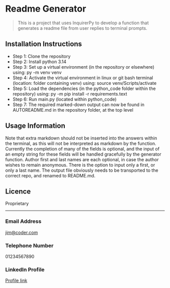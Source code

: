 
 # Readme Generator 
> This is a project that uses InquirerPy to develop a function that generates a readme file from user replies to terminal prompts. 

 ## Installation Instructions 
  - Step 1: Clone the repository 
 - Step 2: Install python 3.14 
 - Step 3: Set up a virtual environment (in the repository or elsewhere) using: py -m venv venv 
 - Step 4: Activate the virtual environment in linux or git bash terminal (location: folder containing venv) using: source venv/Scripts/activate 
 - Step 5: Load the dependencies (in the python_code folder within the repository) using: py -m pip install -r requirements.text 
 - Step 6: Run main.py (located within python_code) 
 - Step 7: The required marked-down output can now be found in AUTOREADME.md in the repository folder, at the top level 
 
 
 ## Usage Information 
 Note that extra markdown should not be inserted into the answers within the terminal, as this will not be interpreted as markdown by the function. Currently the completion of many of the fields is optional, and the input of an empty string for these fields will be handled gracefully by the generator function. Author first and last names are each optional, in case the author wishes to remain anonymous. There is the option to input only a first, or only a last name. The output file obviously needs to be transported to the correct repo, and renamed to README.md. 
 
 ## Licence 
 Proprietary 
 
 *** 
 
 ### Email Address 
 jim@coder.com 
 
 ### Telephone Number 
 01234567890 
 
 ### LinkedIn Profile 
 [Profile link](https://www.linkedin.com/in/jim-coder-386a25497/) 
 